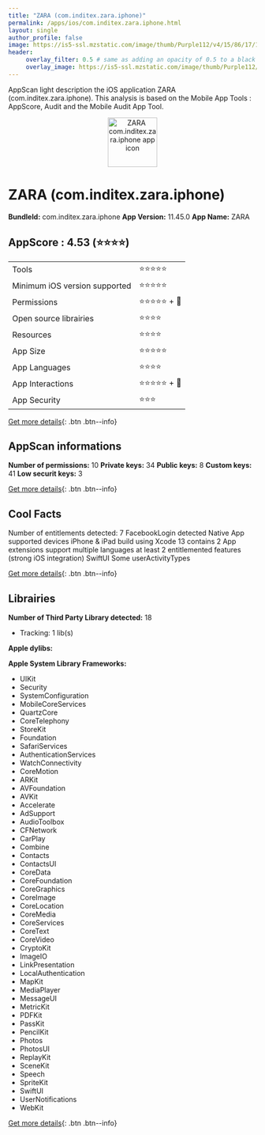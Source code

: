 ```yaml
---
title: "ZARA (com.inditex.zara.iphone)"
permalink: /apps/ios/com.inditex.zara.iphone.html
layout: single
author_profile: false
image: https://is5-ssl.mzstatic.com/image/thumb/Purple112/v4/15/86/17/158617d4-4eda-41a0-6d1c-08291468040f/AppIcon-0-1x_U007emarketing-0-7-0-sRGB-0-85-220-0.png/512x512bb.jpg
header: 
     overlay_filter: 0.5 # same as adding an opacity of 0.5 to a black background
     overlay_image: https://is5-ssl.mzstatic.com/image/thumb/Purple112/v4/15/86/17/158617d4-4eda-41a0-6d1c-08291468040f/AppIcon-0-1x_U007emarketing-0-7-0-sRGB-0-85-220-0.png/512x512bb.jpg
---
```

AppScan light description the iOS application ZARA (com.inditex.zara.iphone). This analysis is based on the Mobile App Tools : AppScore, Audit and the Mobile Audit App Tool.

  
  
<div style="text-align: center;"><img src="https://is5-ssl.mzstatic.com/image/thumb/Purple112/v4/15/86/17/158617d4-4eda-41a0-6d1c-08291468040f/AppIcon-0-1x_U007emarketing-0-7-0-sRGB-0-85-220-0.png/512x512bb.jpg" width="100" height="100" alt="ZARA com.inditex.zara.iphone app icon"></div>  
  
# ZARA (com.inditex.zara.iphone)

**BundleId:** com.inditex.zara.iphone
**App Version:** 11.45.0
**App Name:** ZARA


## AppScore : 4.53 (⭐️⭐️⭐️⭐️) 

<table>
<tr><td> Tools </td><td> ⭐️⭐️⭐️⭐️⭐️ </td></tr>
<tr><td> Minimum iOS version supported </td><td> ⭐️⭐️⭐️⭐️⭐️ </td></tr>
<tr><td> Permissions </td><td> ⭐️⭐️⭐️⭐️⭐️ + 🌟 </td></tr>
<tr><td> Open source librairies </td><td> ⭐️⭐️⭐️⭐️ </td></tr>
<tr><td> Resources </td><td> ⭐️⭐️⭐️⭐️ </td></tr>
<tr><td> App Size </td><td> ⭐️⭐️⭐️⭐️⭐️ </td></tr>
<tr><td> App Languages </td><td> ⭐️⭐️⭐️⭐️ </td></tr>
<tr><td> App Interactions </td><td> ⭐️⭐️⭐️⭐️⭐️ + 🌟 </td></tr>
<tr><td> App Security </td><td> ⭐️⭐️⭐️ </td></tr>
</table>

[Get more details](/pricing.html){: .btn .btn--info}  
  
## AppScan informations 

**Number of permissions:** 10
**Private keys:** 34
**Public keys:** 8
**Custom keys:** 41
**Low securit keys:** 3
  
[Get more details](/pricing.html){: .btn .btn--info}

## Cool Facts

Number of entitlements detected: 7
FacebookLogin detected
Native App
supported devices iPhone & iPad
build using Xcode 13
contains 2 App extensions
support multiple languages
at least 2 entitlemented features (strong iOS integration)
SwiftUI
Some userActivityTypes
  
[Get more details](/pricing.html){: .btn .btn--info}

## Librairies 
**Number of Third Party Library detected:** 18
- Tracking: 1 lib(s)

**Apple dylibs:**


**Apple System Library Frameworks:**
- UIKit
- Security
- SystemConfiguration
- MobileCoreServices
- QuartzCore
- CoreTelephony
- StoreKit
- Foundation
- SafariServices
- AuthenticationServices
- WatchConnectivity
- CoreMotion
- ARKit
- AVFoundation
- AVKit
- Accelerate
- AdSupport
- AudioToolbox
- CFNetwork
- CarPlay
- Combine
- Contacts
- ContactsUI
- CoreData
- CoreFoundation
- CoreGraphics
- CoreImage
- CoreLocation
- CoreMedia
- CoreServices
- CoreText
- CoreVideo
- CryptoKit
- ImageIO
- LinkPresentation
- LocalAuthentication
- MapKit
- MediaPlayer
- MessageUI
- MetricKit
- PDFKit
- PassKit
- PencilKit
- Photos
- PhotosUI
- ReplayKit
- SceneKit
- Speech
- SpriteKit
- SwiftUI
- UserNotifications
- WebKit


  
[Get more details](/pricing.html){: .btn .btn--info}

